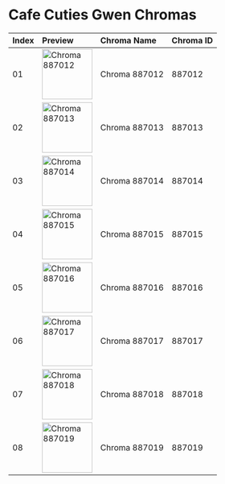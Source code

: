 # Cafe Cuties Gwen Chromas

| Index | Preview | Chroma Name | Chroma ID |
|:---|:---|:---|:---|
| 01 | <img src='https://raw.communitydragon.org/latest/plugins/rcp-be-lol-game-data/global/default/v1/champion-chroma-images/887/887012.png' alt='Chroma 887012' width='100'> | Chroma 887012 | 887012 |
| 02 | <img src='https://raw.communitydragon.org/latest/plugins/rcp-be-lol-game-data/global/default/v1/champion-chroma-images/887/887013.png' alt='Chroma 887013' width='100'> | Chroma 887013 | 887013 |
| 03 | <img src='https://raw.communitydragon.org/latest/plugins/rcp-be-lol-game-data/global/default/v1/champion-chroma-images/887/887014.png' alt='Chroma 887014' width='100'> | Chroma 887014 | 887014 |
| 04 | <img src='https://raw.communitydragon.org/latest/plugins/rcp-be-lol-game-data/global/default/v1/champion-chroma-images/887/887015.png' alt='Chroma 887015' width='100'> | Chroma 887015 | 887015 |
| 05 | <img src='https://raw.communitydragon.org/latest/plugins/rcp-be-lol-game-data/global/default/v1/champion-chroma-images/887/887016.png' alt='Chroma 887016' width='100'> | Chroma 887016 | 887016 |
| 06 | <img src='https://raw.communitydragon.org/latest/plugins/rcp-be-lol-game-data/global/default/v1/champion-chroma-images/887/887017.png' alt='Chroma 887017' width='100'> | Chroma 887017 | 887017 |
| 07 | <img src='https://raw.communitydragon.org/latest/plugins/rcp-be-lol-game-data/global/default/v1/champion-chroma-images/887/887018.png' alt='Chroma 887018' width='100'> | Chroma 887018 | 887018 |
| 08 | <img src='https://raw.communitydragon.org/latest/plugins/rcp-be-lol-game-data/global/default/v1/champion-chroma-images/887/887019.png' alt='Chroma 887019' width='100'> | Chroma 887019 | 887019 |
